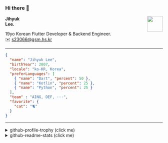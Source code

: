### Hi there 👋
<img src="https://github.githubassets.com/images/mona-loading-default.gif" width="50px" align="right">
</a>

**Jihyuk\
Lee.**

19yo Korean Flutter Developer & Backend Engineer.\
✉️ <s23066@gsm.hs.kr>

---

```json
{
  "name": "Jihyuk Lee",
  "birthYear": 2007,
  "locale": "ko-KR, Korea",
  "preferLanguages": [
    { "name": "Dart", "percent": 50 },
    { "name": "Kotlin", "percent": 25 },
    { "name": "Python", "percent": 25 }
  ],
  "team" : "AING, DEF, ···",
  "favorite": {
    "cat": "🐈"
  }
}
```
---
<details>
  <summary>github-profile-trophy (click me)</summary>
  
![](https://github-profile-trophy.vercel.app/?username=withJihyuk&row=1&column=8&theme=nord)
  
</details>
<details>
  <summary>github-readme-stats (click me)</summary>
  
<!--START_SECTION:waka-->
![Code Time](http://img.shields.io/badge/Code%20Time-860%20hrs%2015%20mins-blue)

![Lines of code](https://img.shields.io/badge/%EC%A0%80%EB%8A%94%20%EC%97%AC%ED%83%9C%EA%B9%8C%EC%A7%80%20-651.2%20thousand%20%EC%A4%84%EC%9D%98%20%EC%BD%94%EB%93%9C%EB%A5%BC%20%EC%9E%91%EC%84%B1%ED%96%88%EC%96%B4%EC%9A%94.-blue)

**저는 아침형 인간이에요. 🐤** 

```text
🌞 아침                     688 commits         █████░░░░░░░░░░░░░░░░░░░░   20.21 % 
🌆 낮　                     1163 commits        █████████░░░░░░░░░░░░░░░░   34.17 % 
🌃 저녁                     1231 commits        █████████░░░░░░░░░░░░░░░░   36.16 % 
🌙 밤　                     322 commits         ██░░░░░░░░░░░░░░░░░░░░░░░   09.46 % 
```


📊 **저는 이번주를 이렇게 시간을 보냈어요.** 

```text
🕑︎ Timezone: Asia/Seoul

💬 프로그래밍 언어들: 
Kotlin                   9 hrs 31 mins       ███████████████████████░░   93.86 % 
YAML                     30 mins             █░░░░░░░░░░░░░░░░░░░░░░░░   05.01 % 
Markdown                 5 mins              ░░░░░░░░░░░░░░░░░░░░░░░░░   00.85 % 
SQL                      1 min               ░░░░░░░░░░░░░░░░░░░░░░░░░   00.18 % 
CLASS                    0 secs              ░░░░░░░░░░░░░░░░░░░░░░░░░   00.05 % 

🔥 에디터들: 
IntelliJ IDEA            10 hrs 7 mins       █████████████████████████   99.70 % 
VS Code                  1 min               ░░░░░░░░░░░░░░░░░░░░░░░░░   00.30 % 

💻 운영 체제들: 
Mac                      10 hrs 8 mins       █████████████████████████   100.00 % 
```


 Last Updated on 09/05/2025 18:50:41 UTC
<!--END_SECTION:waka-->

</details>

</div>

